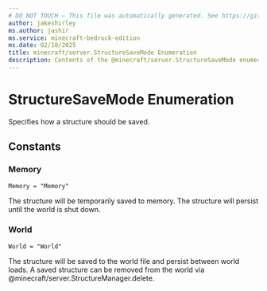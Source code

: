 ```yaml
---
# DO NOT TOUCH — This file was automatically generated. See https://github.com/mojang/minecraftapidocsgenerator to modify descriptions, examples, etc.
author: jakeshirley
ms.author: jashir
ms.service: minecraft-bedrock-edition
ms.date: 02/10/2025
title: minecraft/server.StructureSaveMode Enumeration
description: Contents of the @minecraft/server.StructureSaveMode enumeration.
---
```

# StructureSaveMode Enumeration

Specifies how a structure should be saved.

## Constants
### **Memory**
`Memory = "Memory"`

The structure will be temporarily saved to memory. The structure will persist until the world is shut down.
### **World**
`World = "World"`

The structure will be saved to the world file and persist between world loads. A saved structure can be removed from the world via @minecraft/server.StructureManager.delete.
